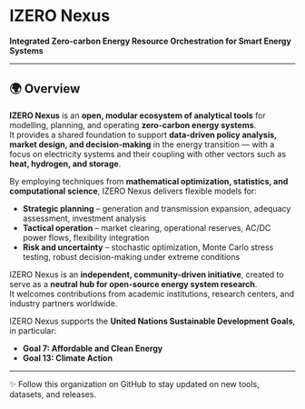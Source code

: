 # IZERO Nexus

**Integrated Zero-carbon Energy Resource Orchestration for Smart Energy Systems**

---

## 🌍 Overview

**IZERO Nexus** is an **open, modular ecosystem of analytical tools** for modelling, planning, and operating **zero-carbon energy systems**.  
It provides a shared foundation to support **data-driven policy analysis, market design, and decision-making** in the energy transition — with a focus on electricity systems and their coupling with other vectors such as **heat, hydrogen, and storage**.  

By employing techniques from **mathematical optimization, statistics, and computational science**, IZERO Nexus delivers flexible models for:  

- **Strategic planning** – generation and transmission expansion, adequacy assessment, investment analysis  
- **Tactical operation** – market clearing, operational reserves, AC/DC power flows, flexibility integration  
- **Risk and uncertainty** – stochastic optimization, Monte Carlo stress testing, robust decision-making under extreme conditions  

IZERO Nexus is an **independent, community-driven initiative**, created to serve as a **neutral hub for open-source energy system research**.  
It welcomes contributions from academic institutions, research centers, and industry partners worldwide.  

IZERO Nexus supports the **United Nations Sustainable Development Goals**, in particular:  
- **Goal 7: Affordable and Clean Energy**  
- **Goal 13: Climate Action**  

---

✨ Follow this organization on GitHub to stay updated on new tools, datasets, and releases.  
